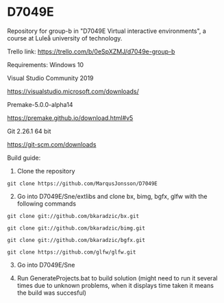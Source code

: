 # D7049E
Repository for group-b in "D7049E Virtual interactive environments", a course at Luleå university of technology.

Trello link: https://trello.com/b/0eSpXZMJ/d7049e-group-b

Requirements:
Windows 10

Visual Studio Community 2019

https://visualstudio.microsoft.com/downloads/

Premake-5.0.0-alpha14

https://premake.github.io/download.html#v5

Git 2.26.1 64 bit

https://git-scm.com/downloads

Build guide:

1. Clone the repository

```git clone https://github.com/MarqusJonsson/D7049E```

2. Go into D7049E/Sne/extlibs and clone bx, bimg, bgfx, glfw with the following commands

```git clone git://github.com/bkaradzic/bx.git```


```git clone git://github.com/bkaradzic/bimg.git```


```git clone git://github.com/bkaradzic/bgfx.git```


```git clone https://github.com/glfw/glfw.git```

3. Go into D7049E/Sne

4. Run GenerateProjects.bat to build solution (might need to run it several times due to unknown problems, when it displays time taken it means the build was succesful)
